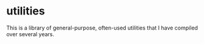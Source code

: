# utilities

This is a library of general-purpose, often-used utilities that I have 
compiled over several years.
